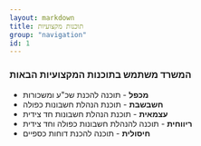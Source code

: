 ```yaml
---
layout: markdown
title: תוכנות מקצועיות
group: "navigation"
id: 1
---
```


### המשרד משתמש בתוכנות המקצועיות הבאות
* **מכפל** - תוכנה להכנת שכ"ע ומשכורות
* **חשבשבת** - תוכנת הנהלת חשבונות כפולה
* **עצמאית** - תוכנת הנהלת חשבונות חד צידית
* **ריווחית** - תוכנה להנהלת חשבונות כפולה וחד צידית
* **חיסולית** - תוכנה להכנת דוחות כספיים
